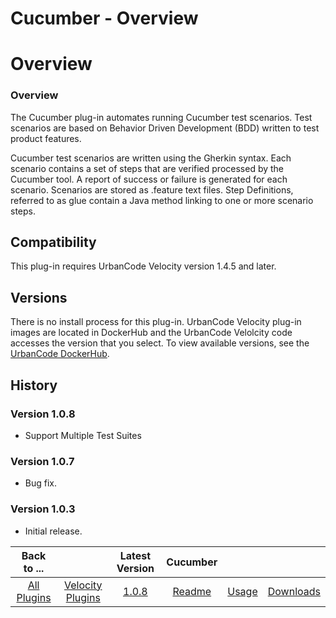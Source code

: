 
Cucumber - Overview
===================

# Overview


### Overview




The Cucumber plug-in automates running Cucumber test scenarios. Test scenarios are based on
Behavior Driven Development (BDD) written to test product features.

Cucumber test scenarios are written using the
Gherkin syntax. Each scenario contains a set of steps that are verified processed by the Cucumber tool. A report of
success or failure is generated for each scenario. Scenarios are stored as .feature text files. Step Definitions,
referred to as glue contain a Java method linking to one or more scenario steps.

Compatibility
-------------

This
plug-in requires UrbanCode Velocity version 1.4.5 and later.

Versions
--------

There is no install process for this
plug-in. UrbanCode Velocity plug-in images are located in DockerHub and the UrbanCode Velolcity code accesses the
version that you select. To view available versions, see the [UrbanCode
DockerHub](https://hub.docker.com/r/urbancode/ucv-ext-cucumber/tags).


History
-------

### Version 1.0.8

* Support
Multiple Test Suites

### Version 1.0.7

* Bug fix.

### Version 1.0.3

* Initial release.


|Back to ...||Latest Version|Cucumber |||
| :---: | :---: | :---: | :---: | :---: | :---: |
|[All Plugins](../../index.md)|[Velocity Plugins](../README.md)|[1.0.8](https://raw.githubusercontent.com/UrbanCode/IBM-UCV-PLUGINS/main/files/ucv-ext-cucumber/ucv-ext-cucumber-1.0.8.tar.zip)|[Readme](README.md)|[Usage](usage.md)|[Downloads](downloads.md)|
